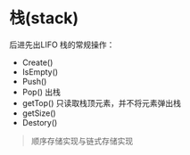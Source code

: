 # 栈(stack)
后进先出LIFO
栈的常规操作：
* Create()
* IsEmpty()
* Push()
* Pop() 出栈
* getTop() 只读取栈顶元素，并不将元素弹出栈
* getSize()
* Destory()

>顺序存储实现与链式存储实现
